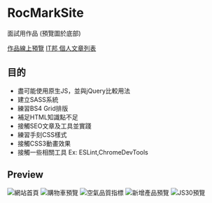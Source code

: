# RocMarkSite
面試用作品 (預覽圖於底部)

[作品線上預覽](https://rocmark.github.io/ResumeWork/)
[IT邦 個人文章列表](https://ithelp.ithome.com.tw/users/20104135/articles)

## 目的
- 盡可能使用原生JS，並與jQuery比較用法
- 建立SASS系統
- 練習BS4 Grid排版
- 補足HTML知識點不足
- 接觸SEO文章及工具並實踐
- 練習手刻CSS樣式
- 接觸CSS3動畫效果
- 接觸一些相關工具
Ex: ESLint,ChromeDevTools

## Preview

![網站首頁](https://i.imgur.com/C75MVuS.png)
![購物車預覽](https://i.imgur.com/SHLxd60.png)
![空氣品質指標](https://i.imgur.com/pa70Gaq.png)
![新增產品預覽](https://i.imgur.com/xs7RBIU.png)
![JS30預覽](https://i.imgur.com/Xua5lBC.png)